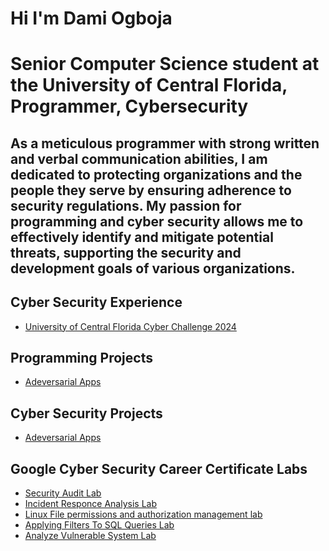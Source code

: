 <h1>Hi I'm Dami Ogboja</h1>
<h1>Senior Computer Science student at the University of Central Florida, Programmer, Cybersecurity</h1>
<h2> As a meticulous programmer with strong written and verbal communication abilities, I am dedicated to protecting organizations and the people they serve by ensuring adherence to security regulations. My passion for programming and cyber security allows me to effectively identify and mitigate potential threats, supporting the security and development goals of various organizations.</h2>

<h2>Cyber Security Experience</h2>

- [University of Central Florida Cyber Challenge 2024](https://github.com/DamiOgboja/UCF-Cyber-Challenge)

<h2>Programming Projects</h2>
  
- [Adeversarial Apps](https://github.com/AdverseApps/Adversarial-Apps-Web)

<h2>Cyber Security Projects</h2>

- [Adeversarial Apps](https://github.com/AdverseApps/Adversarial-Apps-Web)

<h2>Google Cyber Security Career Certificate Labs</h2>

- [Security Audit Lab](https://github.com/DamiOgboja/Security-Audit-Lab)
- [Incident Responce Analysis Lab](https://github.com/DamiOgboja/Incident-Report-Analysis-Lab)
- [Linux File permissions and authorization management lab](https://github.com/DamiOgboja/Linux-file-permissions-management-lab)
- [Applying Filters To SQL Queries Lab](https://github.com/DamiOgboja/Applying-filters-to-SQL-queries-Lab)
- [Analyze Vulnerable System Lab](https://github.com/DamiOgboja/Analyze-Vulnerable-System-Lab)

<!--
**DamiOgboja/DamiOgboja** is a ✨ _special_ ✨ repository because its `README.md` (this file) appears on your GitHub profile.
-->
